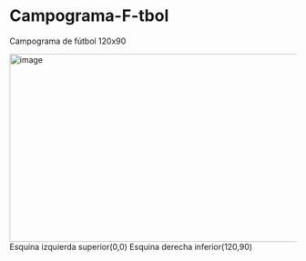 # Campograma-F-tbol
Campograma de fútbol 120x90 

<img width="512" height="331" alt="image" src="https://github.com/user-attachments/assets/b53a7cc5-5bde-484f-b457-0fe0ad38b62b" />
Esquina izquierda superior(0,0)
Esquina derecha inferior(120,90)

